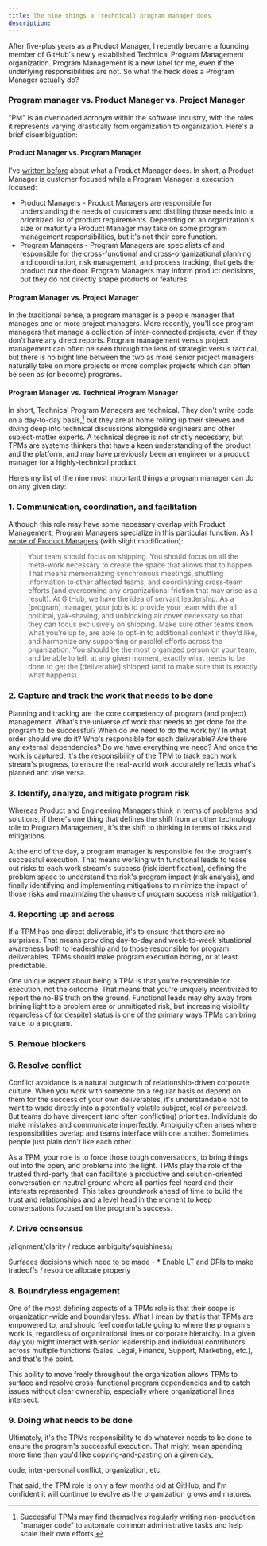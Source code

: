 ```yaml
---
title: The nine things a (technical) program manager does
description:
---
```


After five-plus years as a Product Manager, I recently became a founding member of GitHub's newly established Technical Program Management organization. Program Management is a new label for me, even if the underlying responsibilities are not. So what the heck does a Program Manager actually do?

### Program manager vs. Product Manager vs. Project Manager

"PM" is an overloaded acronym within the software industry, with the roles it represents varying drastically from organization to organization. Here's a brief disambiguation:

#### Product Manager vs. Program Manager

I've [written before](https://ben.balter.com/2016/06/06/twelve-things-a-product-manager-does/) about what a Product Manager does. In short, a Product Manager is customer focused while a Program Manager is execution focused:

* Product Managers - Product Managers are responsible for understanding the needs of customers and distilling those needs into a prioritized list of product requirements. Depending on an organization's size or maturity a Product Manager may take on some program management responsibilities, but it's not their core function.
* Program Managers - Program Managers are specialists of and responsible for the cross-functional and cross-organizational planning and coordination, risk management, and process tracking, that gets the product out the door. Program Managers may inform product decisions, but they do not directly shape products or features.

#### Program Manager vs. Project Manager

In the traditional sense, a program manager is a people manager that manages one or more project managers. More recently, you'll see program managers that manage a collection of inter-connected projects, even if they don't have any direct reports. Program management versus project management can often be seen through the lens of strategic versus tactical, but there is no bight line between the two as more senior project managers naturally take on more projects or more complex projects which can often be seen as (or become) programs.

#### Program Manager vs. Technical Program Manager

In short, Technical Program Managers are technical. They don't write code on a day-to-day basis,[^1] but they are at home rolling up their sleeves and diving deep into technical discussions alongside engineers and other subject-matter experts. A technical degree is not strictly necessary, but TPMs are systems thinkers that have a keen understanding of the product and the platform, and may have previously been an engineer or a product manager for a highly-technical product.

Here’s my list of the nine most important things a program manager can do on any given day:

### 1. Communication, coordination, and facilitation

Although this role may have some necessary overlap with Product Management, Program Managers specialize in this particular function. As [I wrote of Product Managers](https://ben.balter.com/2016/06/06/twelve-things-a-product-manager-does/) (with slight modification):

> Your team should focus on shipping. You should focus on all the meta-work necessary to create the space that allows that to happen. That means memorializing synchronous meetings, shuttling information to other affected teams, and coordinating cross-team efforts (and overcoming any organizational friction that may arise as a result). At GitHub, we have the idea of servant leadership. As a [program] manager, your job is to provide your team with the all political, yak-shaving, and unblocking air cover necessary so that they can focus exclusively on shipping. Make sure other teams know what you’re up to, are able to opt-in to additional context if they’d like, and harmonize any supporting or parallel efforts across the organization. You should be the most organized person on your team, and be able to tell, at any given moment, exactly what needs to be done to get the [deliverable] shipped (and to make sure that is exactly what happens).

### 2. Capture and track the work that needs to be done

Planning and tracking are the core competency of program (and project) management. What's the universe of work that needs to get done for the program to be successful? When do we need to do the work by? In what order should we do it? Who's responsible for each deliverable? Are there any external dependencies? Do we have everything we need? And once the work is captured, it's the responsibility of the TPM to track each work stream's progress, to ensure the real-world work accurately reflects what's planned and vise versa.

### 3. Identify, analyze, and mitigate program risk

Whereas Product and Engineering Managers think in terms of problems and solutions, if there's one thing that defines the shift from another technology role to Program Management, it's the shift to thinking in terms of risks and mitigations.

At the end of the day, a program manager is responsible for the program's successful execution. That means working with functional leads to tease out risks to each work stream's success (risk identification), defining the problem space to understand the risk's program impact (risk analysis), and finally identifying and implementing mitigations to minimize the impact of those risks and maximizing the chance of program success (risk mitigation). 

### 4. Reporting up and across

If a TPM has one direct deliverable, it's to ensure that there are no surprises. That means providing day-to-day and week-to-week situational awareness both to leadership and to those responsible for program deliverables. TPMs should make program execution boring, or at least predictable.

One unique aspect about being a TPM is that you're responsible for execution, not the outcome. That means that you're uniquely incentivized to report the no-BS truth on the ground. Functional leads may shy away from brining light to a problem area or unmitigated risk, but increasing visibility regardless of (or despite) status is one of the primary ways TPMs can bring value to a program.

### 5. Remove blockers


### 6. Resolve conflict

Conflict avoidance is a natural outgrowth of relationship-driven corporate culture. When you work with someone on a regular basis or depend on them for the success of your own deliverables, it's understandable not to want to wade directly into a potentially volatile subject, real or perceived. But teams do have divergent (and often conflicting) priorities. Individuals do make mistakes and communicate imperfectly. Ambiguity often arises where responsibilities overlap and teams interface with one another. Sometimes people just plain don't like each other.

As a TPM, your role is to force those tough conversations, to bring things out into the open, and problems into the light. TPMs play the role of the trusted third-party that can facilitate a productive and solution-oriented conversation on neutral ground where all parties feel heard and their interests represented. This takes groundwork ahead of time to build the trust and relationships and a level head in the moment to keep conversations focused on the program's success.

### 7. Drive consensus

/alignment/clarity / reduce ambiguity/squishiness/ 

Surfaces decisions which need to be made - * Enable LT and DRIs to make tradeoffs / resource allocate properly

### 8. Boundryless engagement 

One of the most defining aspects of a TPMs role is that their scope is organization-wide and boundaryless. What I mean by that is that TPMs are empowered to, and should feel comfortable going to where the program's work is, regardless of organizational lines or corporate hierarchy. In a given day you might interact with senior leadership and individual contributors across multiple functions (Sales, Legal, Finance, Support, Marketing, etc.), and that's the point.

This ability to move freely throughout the organization allows TPMs to surface and resolve cross-functional program dependencies and to catch issues without clear ownership, especially where organizational lines intersect. 

### 9.  Doing what needs to be done

Ultimately, it's the TPMs responsibility to do whatever needs to be done to ensure the program's successful execution. That might mean spending more time than you'd like copying-and-pasting on a given day, 

code, inter-personal conflict, organization, etc.




That said, the TPM role is only a few months old at GitHub, and I'm confident it will continue to evolve as the organization grows and matures. 

[^1]: Successful TPMs may find themselves regularly writing non-production "manager code" to automate common administrative tasks and help scale their own efforts.